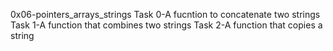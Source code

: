 0x06-pointers_arrays_strings
Task 0-A fucntion to concatenate two strings
Task 1-A function that combines two strings
Task 2-A function that copies a string
